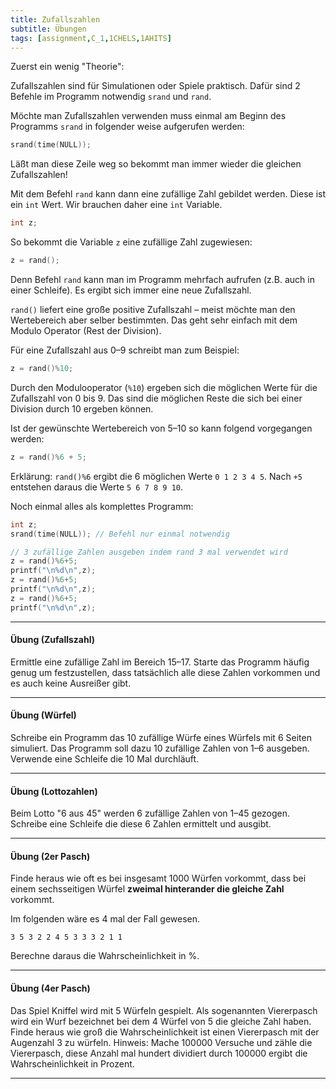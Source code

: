 ```yaml
---
title: Zufallszahlen 
subtitle: Übungen
tags: [assignment,C_1,1CHELS,1AHITS]
---
```


Zuerst ein wenig "Theorie":

Zufallszahlen sind für Simulationen oder Spiele praktisch. Dafür sind 2 Befehle im Programm notwendig `srand` und `rand`.

Möchte man Zufallszahlen verwenden muss einmal am Beginn des Programms  `srand` in folgender weise aufgerufen werden:


```c
srand(time(NULL));
```

Läßt man diese Zeile weg so bekommt man immer wieder die gleichen Zufallszahlen!

Mit dem Befehl `rand` kann dann eine zufällige Zahl gebildet werden. Diese ist ein `int` Wert. Wir brauchen daher eine `int` Variable.


```c
int z;
```

So bekommt die Variable `z` eine zufällige Zahl zugewiesen:


```c
z = rand();
```

Denn Befehl `rand` kann man im Programm mehrfach aufrufen (z.B. auch in einer Schleife). Es ergibt sich immer eine neue Zufallszahl.

`rand()` liefert eine große positive Zufallszahl – meist möchte man den Wertebereich aber selber bestimmten. Das geht sehr einfach mit dem Modulo Operator (Rest der Division).

Für eine Zufallszahl aus 0–9 schreibt man zum Beispiel:


```c
z = rand()%10;
```

Durch den Modulooperator (`%10`) ergeben sich die möglichen Werte für die Zufallszahl von 0 bis 9. Das sind die möglichen Reste die sich bei einer Division durch 10 ergeben können.

Ist der gewünschte Wertebereich von 5–10 so kann folgend vorgegangen werden:

```c
z = rand()%6 + 5;
```

Erklärung: `rand()%6` ergibt die 6 möglichen Werte `0 1 2 3 4 5`. Nach `+5` entstehen daraus die Werte `5 6 7 8 9 10`.

Noch einmal alles als komplettes Programm:

```c++
int z;
srand(time(NULL)); // Befehl nur einmal notwendig

// 3 zufällige Zahlen ausgeben indem rand 3 mal verwendet wird
z = rand()%6+5;
printf("\n%d\n",z);
z = rand()%6+5;
printf("\n%d\n",z);
z = rand()%6+5;
printf("\n%d\n",z);
```

---

#### Übung (Zufallszahl)

Ermittle eine zufällige Zahl im Bereich 15–17. Starte das Programm häufig genug um festzustellen, dass tatsächlich alle diese Zahlen vorkommen und es auch keine Ausreißer gibt.

---

#### Übung (Würfel)

Schreibe ein Programm das 10 zufällige Würfe eines Würfels mit 6 Seiten simuliert. Das Programm soll dazu 10 zufällige Zahlen von 1–6 ausgeben. Verwende eine Schleife die 10 Mal durchläuft.

---

#### Übung (Lottozahlen)

Beim Lotto "6 aus 45" werden 6 zufällige Zahlen von 1–45 gezogen. Schreibe eine Schleife die diese 6 Zahlen ermittelt und ausgibt.

---

#### Übung (2er Pasch)

Finde heraus wie oft es bei insgesamt 1000 Würfen vorkommt, dass bei einem sechsseitigen Würfel **zweimal hinterander die gleiche Zahl** vorkommt. 

Im folgenden wäre es 4 mal der Fall gewesen.

```
3 5 3 2 2 4 5 3 3 3 2 1 1
```

Berechne daraus die Wahrscheinlichkeit in %.

---

#### Übung (4er Pasch)

Das Spiel Kniffel wird mit 5 Würfeln gespielt. Als sogenannten Viererpasch wird ein Wurf bezeichnet bei dem 4 Würfel von 5 die gleiche Zahl haben. Finde heraus wie groß die Wahrscheinlichkeit ist einen Viererpasch mit der Augenzahl 3 zu würfeln. Hinweis: Mache 100000 Versuche und zähle die Viererpasch, diese Anzahl mal hundert dividiert durch 100000 ergibt die Wahrscheinlichkeit in Prozent.

---





